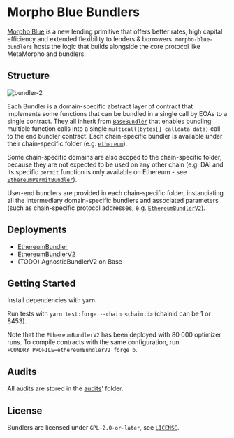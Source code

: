 # Morpho Blue Bundlers

[Morpho Blue](https://github.com/morpho-org/morpho-blue) is a new lending primitive that offers better rates, high capital efficiency and extended flexibility to lenders & borrowers. `morpho-blue-bundlers` hosts the logic that builds alongside the core protocol like MetaMorpho and bundlers.

## Structure

![bundler-2](https://github.com/morpho-org/morpho-blue-bundlers/assets/74971347/ed745399-9a96-4ec3-89dd-6e4ca9b86d4e)

Each Bundler is a domain-specific abstract layer of contract that implements some functions that can be bundled in a single call by EOAs to a single contract. They all inherit from [`BaseBundler`](./src/BaseBundler.sol) that enables bundling multiple function calls into a single `multicall(bytes[] calldata data)` call to the end bundler contract. Each chain-specific bundler is available under their chain-specific folder (e.g. [`ethereum`](./src/ethereum/)).

Some chain-specific domains are also scoped to the chain-specific folder, because they are not expected to be used on any other chain (e.g. DAI and its specific `permit` function is only available on Ethereum - see [`EthereumPermitBundler`](./src/ethereum/EthereumPermitBundler.sol)).

User-end bundlers are provided in each chain-specific folder, instanciating all the intermediary domain-specific bundlers and associated parameters (such as chain-specific protocol addresses, e.g. [`EthereumBundlerV2`](./src/ethereum/EthereumBundlerV2.sol)).

## Deployments

- [EthereumBundler](https://github.com/morpho-org/morpho-blue-bundlers/releases/tag/v1.0.0)
- [EthereumBundlerV2](https://github.com/morpho-org/morpho-blue-bundlers/releases/tag/v1.2.0)
- (TODO) AgnosticBundlerV2 on Base

## Getting Started

Install dependencies with `yarn`.

Run tests with `yarn test:forge --chain <chainid>` (chainid can be 1 or 8453).

Note that the `EthereumBundlerV2` has been deployed with 80 000 optimizer runs.
To compile contracts with the same configuration, run `FOUNDRY_PROFILE=ethereumBundlerV2 forge b`.

## Audits

All audits are stored in the [audits](./audits/)' folder.

## License

Bundlers are licensed under `GPL-2.0-or-later`, see [`LICENSE`](./LICENSE).

